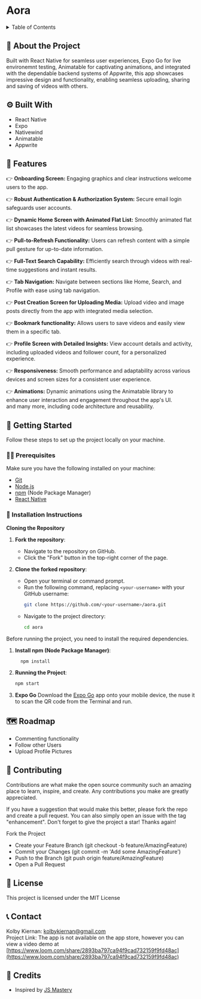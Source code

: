 # Aora

<details>
<summary>Table of Contents</summary>

1. 👋 [About The Project](#about-the-project)
2. ⚙ [Tech Stack](#tech-stack)
3. 📲 [Features](#features)
4. 🏁 [Getting Started](#getting-started)
    * 🧑‍💻 [Prerequisites](#prerequisites)
    * 🔌 [Installation Instructions](#installation-instructions)
5. 🗺️  [Roadmap](#roadmap)
6. 🤝 [Contributing](#contributing)
7. 🪪 [License](#license)
8. 📞 [Contact](#contact)
9. 🌟 [Credits](#credits)


</details>


## 👋 About the Project

Built with React Native for seamless user experiences, Expo Go for live environemnt testing, Animatable for captivating animations, and integrated with the dependable backend systems of Appwrite, this app showcases impressive design and functionality, enabling seamless uploading, sharing and saving of videos with others.

## ⚙ Built With
* React Native 
* Expo
* Nativewind
* Animatable
* Appwrite

## 📲 Features
👉 **Onboarding Screen:** Engaging graphics and clear instructions welcome users to the app.    

👉 **Robust Authentication & Authorization System:** Secure email login safeguards user accounts.    

👉 **Dynamic Home Screen with Animated Flat List:** Smoothly animated flat list showcases the latest videos for seamless browsing.   

👉 **Pull-to-Refresh Functionality:** Users can refresh content with a simple pull gesture for up-to-date information.    

👉 **Full-Text Search Capability:** Efficiently search through videos with real-time suggestions and instant results.    

👉 **Tab Navigation:** Navigate between sections like Home, Search, and Profile with ease using tab navigation.     

👉 **Post Creation Screen for Uploading Media:** Upload video and image posts directly from the app with integrated media selection. 

👉 **Bookmark functionality:** Allows users to save videos and easily view them in a specific tab.     

👉 **Profile Screen with Detailed Insights:** View account details and activity, including uploaded videos and follower count, for a personalized experience.     

👉 **Responsiveness:** Smooth performance and adaptability across various devices and screen sizes for a consistent user experience.    

👉 **Animations:** Dynamic animations using the Animatable library to enhance user interaction and engagement throughout the app's UI.     
and many more, including code architecture and reusability.     

## 🏁 Getting Started

Follow these steps to set up the project locally on your machine.

### 🧑‍💻 Prerequisites

Make sure you have the following installed on your machine:

* [Git](https://git-scm.com/)
* [Node.js](https://nodejs.org/en)
* [npm](https://www.npmjs.com/) (Node Package Manager)
* [React Native](https://reactnative.dev/)

### 🔌 Installation Instructions

**Cloning the Repository**

1. **Fork the repository**:
   - Navigate to the repository on GitHub.
   - Click the "Fork" button in the top-right corner of the page.

2. **Clone the forked repository**:
   - Open your terminal or command prompt.
   - Run the following command, replacing `<your-username>` with your GitHub username:
     ```sh
     git clone https://github.com/<your-username>/aora.git
     ```
   - Navigate to the project directory:
     ```sh
     cd aora
     ```

Before running the project, you need to install the required dependencies.

1. **Install npm (Node Package Manager)**:
   ```sh
     npm install
     ```

2. **Running the Project**:
     ```sh
     npm start
     ```
3. **Expo Go**
   Download the [Expo Go](https://expo.dev/go) app onto your mobile device, the nuse it to scan the QR code from the Terminal and run.
   

## 🗺️ Roadmap
* Commenting functionality   
* Follow other Users   
* Upload Profile Pictures         


## 🤝 Contributing
Contributions are what make the open source community such an amazing place to learn, inspire, and create. Any contributions you make are greatly appreciated.     

If you have a suggestion that would make this better, please fork the repo and create a pull request. You can also simply open an issue with the tag "enhancement". Don't forget to give the project a star! Thanks again!     

Fork the Project  
* Create your Feature Branch (git checkout -b feature/AmazingFeature)  
* Commit your Changes (git commit -m 'Add some AmazingFeature')  
* Push to the Branch (git push origin feature/AmazingFeature)  
* Open a Pull Request   


## 🪪 License
This project is licensed under the MIT License

## 📞 Contact
Kolby Kiernan: kolbykiernan@gmail.com    
Project Link: The app is not available on the app store, however you can view a video demo at [https://www.loom.com/share/2893ba797ca94f9cad732159f9fd48ac](https://www.loom.com/share/2893ba797ca94f9cad732159f9fd48ac)

## 🌟 Credits
* Inspired by [JS Mastery](https://github.com/adrianhajdin)



